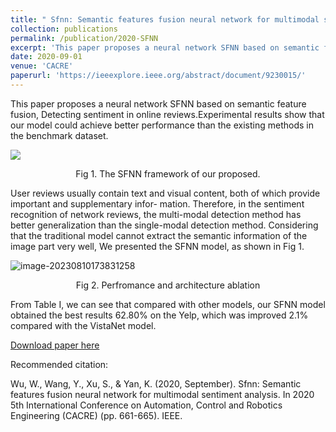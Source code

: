 ```yaml
---
title: " Sfnn: Semantic features fusion neural network for multimodal sentiment analysis"
collection: publications
permalink: /publication/2020-SFNN
excerpt: 'This paper proposes a neural network SFNN based on semantic feature fusion, Detecting sentiment in online reviews.Experimental results show that our model could achieve better performance than the existing methods in the benchmark dataset.'
date: 2020-09-01
venue: 'CACRE'
paperurl: 'https://ieeexplore.ieee.org/abstract/document/9230015/'
---
```


This paper proposes a neural network SFNN based on semantic feature fusion, Detecting sentiment in online reviews.Experimental results show that our model could achieve better performance than the existing methods in the benchmark dataset.



![](https://web.wvdon.com/sfnn.png)

<center>Fig 1. The SFNN framework of our proposed.</center>

User reviews usually contain text and visual content, both of which provide important and supplementary infor- mation. Therefore, in the sentiment recognition of network reviews, the multi-modal detection method has better generalization than the single-modal detection method. Considering that the traditional model cannot extract the semantic information of the image part very well, We presented the SFNN model, as shown in Fig 1.

![image-20230810173831258](https://web.wvdon.com/image-20230810173831258.png)

<center>Fig 2. Perfromance and architecture ablation</center>

From Table I, we can see that compared with other models, our SFNN model obtained the best results 62.80% on the Yelp, which was improved 2.1% compared with the VistaNet model.





[Download paper here](https://ieeexplore.ieee.org/abstract/document/9230015/)

Recommended citation: 

Wu, W., Wang, Y., Xu, S., & Yan, K. (2020, September). Sfnn: Semantic features fusion neural network for multimodal sentiment analysis. In 2020 5th International Conference on Automation, Control and Robotics Engineering (CACRE) (pp. 661-665). IEEE.
